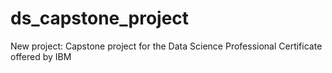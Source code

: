 # ds_capstone_project
New project: Capstone project for the Data Science Professional Certificate offered by IBM
